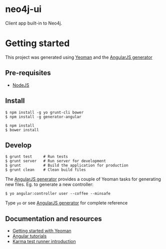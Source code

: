 neo4j-ui
========

Client app built-in to Neo4j.

# Getting started

This project was generated using [Yeoman](http://yeoman.io) and the [AngularJS generator](https://github.com/yeoman/generator-angular)

## Pre-requisites

* [NodeJS](http://nodejs.org/)

## Install

    $ npm install -g yo grunt-cli bower
    $ npm install -g generator-angular

    $ npm install
    $ bower install

## Develop

    $ grunt test     # Run tests
    $ grunt server   # Run server for development
    $ grunt          # Build the application for production
    $ grunt clean    # Clean build files

The [AngularJS generator](https://github.com/yeoman/generator-angular) provides a couple of Yeoman tasks for generating new files. Eg. to generate a new controller:

    $ yo angular:controller user --coffee --minsafe

Type `yo` or see [AngularJS generator](https://github.com/yeoman/generator-angular) for complete reference


## Documentation and resources

* [Getting started with Yeoman](http://yeoman.io/gettingstarted.html)
* [Angular tutorials](http://www.egghead.io/)
* [Karma test runner introduction](http://www.youtube.com/watch?v=MVw8N3hTfCI)
